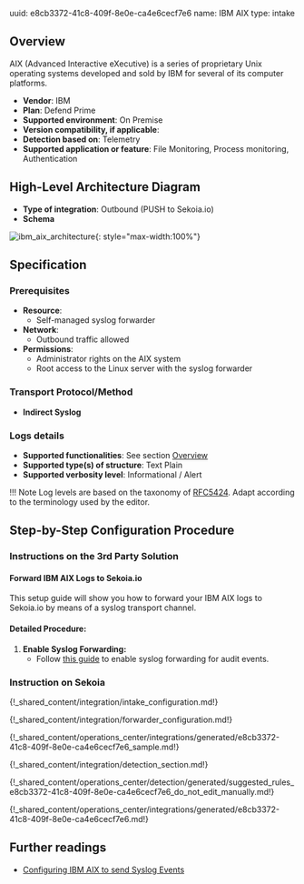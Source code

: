 uuid: e8cb3372-41c8-409f-8e0e-ca4e6cecf7e6
name: IBM AIX
type: intake

## Overview

AIX (Advanced Interactive eXecutive) is a series of proprietary Unix operating systems developed and sold by IBM for several of its computer platforms.

- **Vendor**: IBM
- **Plan**: Defend Prime
- **Supported environment**: On Premise
- **Version compatibility, if applicable**:
- **Detection based on**: Telemetry
- **Supported application or feature**: File Monitoring, Process monitoring, Authentication

## High-Level Architecture Diagram

- **Type of integration**: Outbound (PUSH to Sekoia.io)
- **Schema**

![ibm_aix_architecture](/assets/integration/ibm_aix_architecture.png){: style="max-width:100%"}

## Specification

### Prerequisites

- **Resource**:
    - Self-managed syslog forwarder
- **Network**:
    - Outbound traffic allowed
- **Permissions**:
    - Administrator rights on the AIX system
    - Root access to the Linux server with the syslog forwarder

### Transport Protocol/Method

- **Indirect Syslog**

### Logs details

- **Supported functionalities**: See section [Overview](#overview)
- **Supported type(s) of structure**: Text Plain
- **Supported verbosity level**: Informational / Alert

!!! Note
    Log levels are based on the taxonomy of [RFC5424](https://datatracker.ietf.org/doc/html/rfc5424). Adapt according to the terminology used by the editor.

## Step-by-Step Configuration Procedure

### Instructions on the 3rd Party Solution

#### Forward IBM AIX Logs to Sekoia.io

This setup guide will show you how to forward your IBM AIX logs to Sekoia.io by means of a syslog transport channel.

#### Detailed Procedure:

1. **Enable Syslog Forwarding:**
   - Follow [this guide](https://www.ibm.com/docs/en/dsm?topic=aado-configuring-aix-audit-dsm-send-syslog-events-qradar) to enable syslog forwarding for audit events.

### Instruction on Sekoia

{!_shared_content/integration/intake_configuration.md!}

{!_shared_content/integration/forwarder_configuration.md!}

{!_shared_content/operations_center/integrations/generated/e8cb3372-41c8-409f-8e0e-ca4e6cecf7e6_sample.md!}

{!_shared_content/integration/detection_section.md!}

{!_shared_content/operations_center/detection/generated/suggested_rules_e8cb3372-41c8-409f-8e0e-ca4e6cecf7e6_do_not_edit_manually.md!}

{!_shared_content/operations_center/integrations/generated/e8cb3372-41c8-409f-8e0e-ca4e6cecf7e6.md!}

## Further readings

- [Configuring IBM AIX to send Syslog Events](https://www.ibm.com/docs/en/dsm?topic=aado-configuring-aix-audit-dsm-send-syslog-events-qradar)